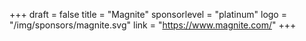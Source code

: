 +++
draft = false
title = "Magnite"
sponsorlevel = "platinum"
logo = "/img/sponsors/magnite.svg"
link = "https://www.magnite.com/"
+++